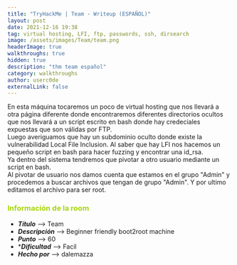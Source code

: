 ```yaml
---
title: "TryHackMe | Team - Writeup (ESPAÑOL)"
layout: post
date: 2021-12-16 19:38
tag: virtual hosting, LFI, ftp, passwords, ssh, dirsearch
image: /assets/images/Team/team.png
headerImage: true
walkthroughs: true
hidden: true
description: "thm team español"
category: walkthroughs
author: userc0de
externalLink: false
---
```

En esta máquina tocaremos un poco de virtual hosting que nos llevará a otra página diferente donde encontraremos diferentes directorios ocultos
que nos llevará a un script escrito en bash donde hay credeciales expuestas que son válidas por FTP.<br>
Luego averiguamos que hay un subdominio oculto donde existe la vulnerabilidad Local File Inclusion. Al saber que hay LFI nos hacemos un pequeño script en bash para hacer fuzzing y encontrar una id_rsa.<br>
Ya dentro del sistema tendremos que pivotar a otro usuario mediante un script en bash.<br>
Al pivotar de usuario nos damos cuenta que estamos en el grupo "Admin" y procedemos a buscar archivos que tengan de grupo "Admin". Y por ultimo editamos el archivo para ser root.

<h3 style="color: #a6d608;"><b>Información de la room</b></h3>
    
- ***Título*** --> Team
- ***Descripción*** --> Beginner friendly boot2root machine
- ***Punto*** --> 60
- ****Dificultad*** --> Facil
- ***Hecho por*** --> dalemazza

